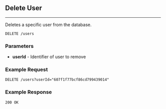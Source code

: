 ## Delete User
---
Deletes a specific user from the database.

`DELETE /users`

### Parameters
- **userId** - Identifier of user to remove

### Example Request
`DELETE /users?userId="607f1f77bcf86cd799439014"`

### Example Response
`200 OK`

